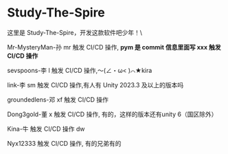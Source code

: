 # Study-The-Spire

这里是 Study-The-Spire，开发这款软件吧少年！\

Mr-MysteryMan-孙 mr 触发 CI/CD 操作, **pym 是 commit 信息里面写 xxx 触发 CI/CD 操作**

sevspoons-李 l 触发 CI/CD 操作,～(∠・ω< )⌒★kira

link-李 sm 触发 CI/CD 操作,有人有 Unity 2023.3 及以上的版本吗

groundedlens-邓 xf 触发 CI/CD 操作

Dong3gold-董 x 触发 CI/CD 操作, 有的，这样的版本还有unity 6（国区除外）

Kina-牛 触发 CI/CD 操作 dw

Nyx12333 触发 CI/CD 操作, 有的兄弟有的